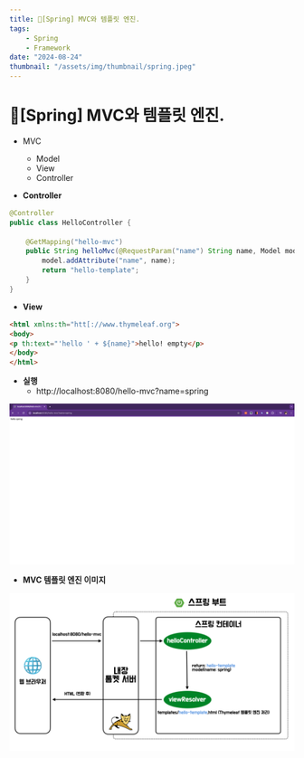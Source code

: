 ```yaml
---
title: 🍃[Spring] MVC와 템플릿 엔진.
tags:
    - Spring
    - Framework
date: "2024-08-24"
thumbnail: "/assets/img/thumbnail/spring.jpeg"
---
```


# 🍃[Spring] MVC와 템플릿 엔진.
- MVC
    - Model
    - View
    - Controller

- **Controller**

```java
@Controller
public class HelloController {
    
    @GetMapping("hello-mvc")
    public String helloMvc(@RequestParam("name") String name, Model model) {
        model.addAttribute("name", name);
        return "hello-template";
    }
}
```

- **View**

```html
<html xmlns:th="htt[://www.thymeleaf.org">
<body>
<p th:text="'hello ' + ${name}">hello! empty</p>
</body>
</html>
```

- **실행**
    - http://localhost:8080/hello-mvc?name=spring

<img src = "https://github.com/devKobe24/images2/blob/main/Inflearn-Java-Mid/mvc-execute.png?raw=true">

- **MVC 템플릿 엔진 이미지**

<img src = "https://github.com/devKobe24/images2/blob/main/Inflearn-Java-Mid/mvc-template-engine-img.png?raw=true">
